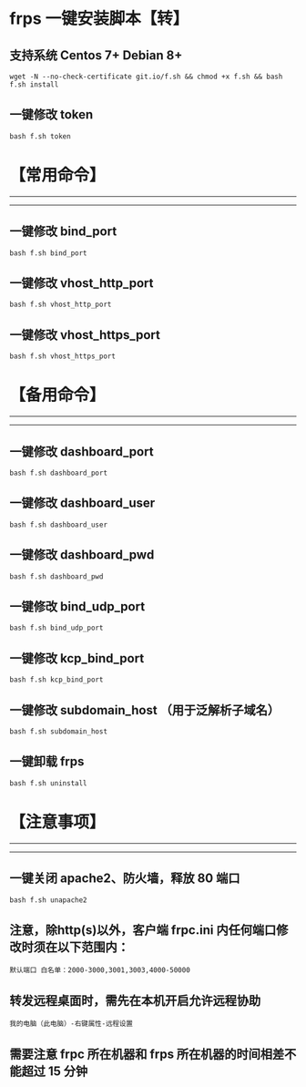 # frps 一键安装脚本【转】
## 支持系统 Centos 7+ Debian 8+
```
wget -N --no-check-certificate git.io/f.sh && chmod +x f.sh && bash f.sh install
```

## 一键修改 token
```
bash f.sh token
```


# 【常用命令】

---

---

## 一键修改 bind_port
```
bash f.sh bind_port
```

## 一键修改 vhost_http_port
```
bash f.sh vhost_http_port
```

## 一键修改 vhost_https_port
```
bash f.sh vhost_https_port
```


# 【备用命令】

---

---

## 一键修改 dashboard_port
```
bash f.sh dashboard_port
```

## 一键修改 dashboard_user
```
bash f.sh dashboard_user
```

## 一键修改 dashboard_pwd
```
bash f.sh dashboard_pwd
```

## 一键修改 bind_udp_port
```
bash f.sh bind_udp_port
```

## 一键修改 kcp_bind_port
```
bash f.sh kcp_bind_port
```

## 一键修改 subdomain_host （用于泛解析子域名）
```
bash f.sh subdomain_host
```

## 一键卸载 frps
```
bash f.sh uninstall
```


# 【注意事项】

---

---

## 一键关闭 apache2、防火墙，释放 80 端口
```
bash f.sh unapache2
```

## 注意，除http(s)以外，客户端 frpc.ini 内任何端口修改时须在以下范围内：
```
默认端口 白名单：2000-3000,3001,3003,4000-50000
```

## 转发远程桌面时，需先在本机开启允许远程协助
```
我的电脑（此电脑）-右键属性-远程设置
```

## 需要注意 frpc 所在机器和 frps 所在机器的时间相差不能超过 15 分钟
